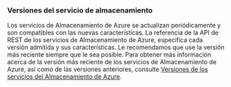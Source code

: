 ### Versiones del servicio de almacenamiento

Los servicios de Almacenamiento de Azure se actualizan periódicamente y son compatibles con las nuevas características. La referencia de la API de REST de los servicios de Almacenamiento de Azure, especifica cada versión admitida y sus características. Le recomendamos que use la versión más reciente siempre que le sea posible. Para obtener más información acerca de la versión más reciente de los servicios de Almacenamiento de Azure, así como de las versiones anteriores, consulte [Versiones de los servicios del Almacenamiento de Azure](https://msdn.microsoft.com/library/azure/dd894041.aspx).

<!---HONumber=Oct15_HO3-->